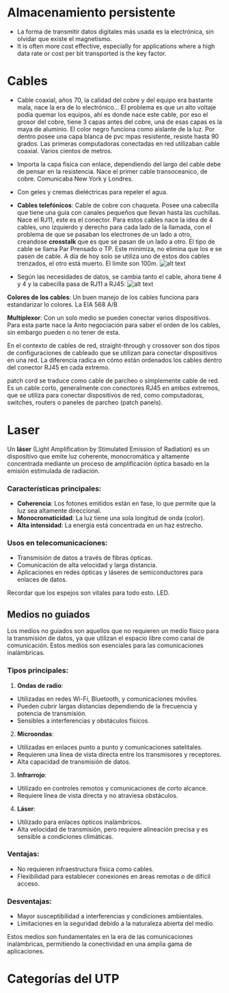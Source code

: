 # Almacenamiento persistente

- La forma de transmitir datos digitales más usada es la electrónica, sin olvidar que existe el magnetismo.
- It is often more cost effective, especially for applications where a high data rate or cost per bit transported is the key factor.

# Cables

- Cable coaxial, años 70, la calidad del cobre y del equipo era bastante mala, nace la era de lo electrónico... El problema es que un alto voltaje podía quemar los equipos, ahí es donde nace este cable, por eso el grosor del cobre, tiene 3 capas antes del cobre, una de esas capas es la maya de aluminio. El color negro funciona como aislante de la luz. Por dentro posee una capa blanca de pvc mpas resistente, resiste hasta 90 grados.
  Las primeras computadoras conectadas en red utilizaban cable coaxial. Varios cientos de metros.

- Importa la capa física con enlace, dependiendo del largo del cable debe de pensar en la resistencia.
  Nace el primer cable transoceanico, de cobre. Comunicaba New York y Londres.

- Con geles y cremas dieléctricas para repeler el agua.

- **Cables telefónicos**: Cable de cobre con chaqueta. Posee una cabecilla que tiene una guía con canales pequeños que llevan hasta las cuchillas. Nace el RJ11, este es el conector. Para estos cables nace la idea de 4 cables, uno izquierdo y derecho para cada lado de la llamada, con el problema de que se pasaban los electrones de un lado a otro, creandose **crosstalk** que es que se pasan de un lado a otro. El tipo de cable se llama Par Prensado o TP. Este minimiza, no elimina que los e se pasen de cable. A día de hoy solo se utiliza uno de estos dos cables trenzados, el otro está muerto. El límite son 100m.
  ![alt text](/Apuntes%20de%20clase/Imágenes/stp.png)

- Según las necesidades de datos, se cambia tanto el cable, ahora tiene 4 y 4 y la cabecilla pasa de RJ11 a RJ45:
  ![alt text](/Apuntes%20de%20clase/Imágenes/rj.png)

**Colores de los cables**: Un buen manejo de los cables funciona para estandarizar lo colores. La EIA 568 A/B

**Multiplexor**: Con un solo medio se pueden conectar varios dispositivos. Para esta parte nace la Anto negociación para saber el orden de los cables, sin embargo pueden o no tener de esta.

En el contexto de cables de red, straight-through y crossover son dos tipos de configuraciones de cableado que se utilizan para conectar dispositivos en una red. La diferencia radica en cómo están ordenados los cables dentro del conector RJ45 en cada extremo.

patch cord se traduce como cable de parcheo o simplemente cable de red. Es un cable corto, generalmente con conectores RJ45 en ambos extremos, que se utiliza para conectar dispositivos de red, como computadoras, switches, routers o paneles de parcheo (patch panels).

# Laser

Un **láser** (Light Amplification by Stimulated Emission of Radiation) es un dispositivo que emite luz coherente, monocromática y altamente concentrada mediante un proceso de amplificación óptica basado en la emisión estimulada de radiación.

### Características principales:

- **Coherencia**: Los fotones emitidos están en fase, lo que permite que la luz sea altamente direccional.
- **Monocromaticidad**: La luz tiene una sola longitud de onda (color).
- **Alta intensidad**: La energía está concentrada en un haz estrecho.

### Usos en telecomunicaciones:

- Transmisión de datos a través de fibras ópticas.
- Comunicación de alta velocidad y larga distancia.
- Aplicaciones en redes ópticas y láseres de semiconductores para enlaces de datos.

Recordar que los espejos son vitales para todo esto. LED.

## Medios no guiados

Los medios no guiados son aquellos que no requieren un medio físico para la transmisión de datos, ya que utilizan el espacio libre como canal de comunicación. Estos medios son esenciales para las comunicaciones inalámbricas.

### Tipos principales:

1. **Ondas de radio**:
  - Utilizadas en redes Wi-Fi, Bluetooth, y comunicaciones móviles.
  - Pueden cubrir largas distancias dependiendo de la frecuencia y potencia de transmisión.
  - Sensibles a interferencias y obstáculos físicos.

2. **Microondas**:
  - Utilizadas en enlaces punto a punto y comunicaciones satelitales.
  - Requieren una línea de vista directa entre los transmisores y receptores.
  - Alta capacidad de transmisión de datos.

3. **Infrarrojo**:
  - Utilizado en controles remotos y comunicaciones de corto alcance.
  - Requiere línea de vista directa y no atraviesa obstáculos.

4. **Láser**:
  - Utilizado para enlaces ópticos inalámbricos.
  - Alta velocidad de transmisión, pero requiere alineación precisa y es sensible a condiciones climáticas.

### Ventajas:
- No requieren infraestructura física como cables.
- Flexibilidad para establecer conexiones en áreas remotas o de difícil acceso.

### Desventajas:
- Mayor susceptibilidad a interferencias y condiciones ambientales.
- Limitaciones en la seguridad debido a la naturaleza abierta del medio.

Estos medios son fundamentales en la era de las comunicaciones inalámbricas, permitiendo la conectividad en una amplia gama de aplicaciones.




# Categorías del UTP
